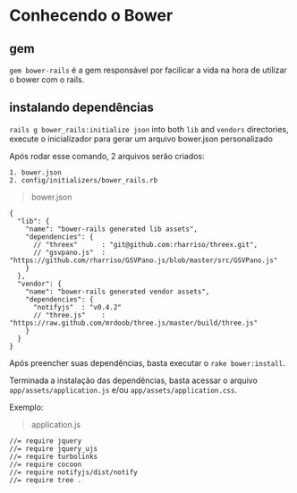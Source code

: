 # Conhecendo o Bower

## gem

`gem bower-rails` é a gem responsável por facilicar a vida na hora de utilizar o bower com o rails.

## instalando dependências

`rails g bower_rails:initialize json` into both `lib` and `vendors` directories, execute o inicializador para gerar um arquivo bower.json personalizado

Após rodar esse comando, 2 arquivos serão criados:

```
1. bower.json 
2. config/initializers/bower_rails.rb
```

> bower.json

```
{
  "lib": {
    "name": "bower-rails generated lib assets",
    "dependencies": {
      // "threex"      : "git@github.com:rharriso/threex.git",
      // "gsvpano.js"  : "https://github.com/rharriso/GSVPano.js/blob/master/src/GSVPano.js"
    }
  },
  "vendor": {
    "name": "bower-rails generated vendor assets",
    "dependencies": {
      "notifyjs"  : "v0.4.2"
      // "three.js"    : "https://raw.github.com/mrdoob/three.js/master/build/three.js"
    }
  }
}
```

Após preencher suas dependências, basta executar o `rake bower:install`.

Terminada a instalação das dependências, basta acessar o arquivo `app/assets/application.js` e/ou `app/assets/application.css`.

Exemplo:

> application.js

```
//= require jquery
//= require jquery_ujs
//= require turbolinks
//= require cocoon
//= require notifyjs/dist/notify
//= require tree .
```
